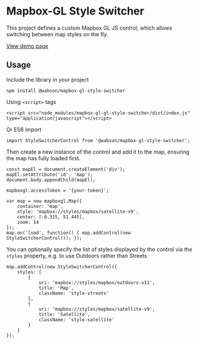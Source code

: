 # Mapbox-GL Style Switcher

This project defines a custom Mapbox GL JS control, which allows
switching between map styles on the fly.

[View demo page](https://wabson.github.io/mapbox-gl-style-switcher/)

## Usage

Include the library in your project

    npm install @wabson/mapbox-gl-style-switcher

Using `<script>` tags

    <script src="node_modules/mapbox-gl-gl-style-switcher/dist/index.js" type="application/javascript"></script>

Or ES6 import

    import StyleSwitcherControl from '@wabson/mapbox-gl-style-switcher';

Then create a new instance of the control and add it to the map,
ensuring the map has fully loaded first.

```
const mapEl = document.createElement('div');
mapEl.setAttribute('id', 'map');
document.body.appendChild(mapEl);

mapboxgl.accessToken = '{your-token}';

var map = new mapboxgl.Map({
    container: 'map',
    style: 'mapbox://styles/mapbox/satellite-v9',
    center: [-0.315, 51.445],
    zoom: 14
});
map.on('load', function() { map.addControl(new StyleSwitcherControl()); });
```

You can optionally specify the list of styles displayed by the control via
the `styles` property, e.g. to use Outdoors rather than Streets

```
map.addControl(new StyleSwitcherControl({
    styles: [
        {
            uri: 'mapbox://styles/mapbox/outdoors-v11',
            title: 'Map',
            className: 'style-streets'
        },
        {
            uri: 'mapbox://styles/mapbox/satellite-v9',
            title: 'Satellite',
            className: 'style-satellite'
        }
    ]
});
```